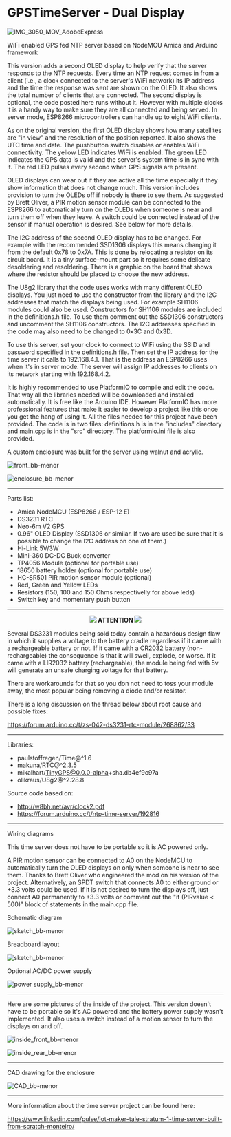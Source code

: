 # GPSTimeServer - Dual Display

![IMG_3050_MOV_AdobeExpress](https://user-images.githubusercontent.com/32185145/219906084-103e5c18-b03a-4c53-9235-e16533b12cdc.gif)

WiFi enabled GPS fed NTP server based on NodeMCU Amica and Arduino framework

This version adds a second OLED display to help verify that the server responds to the NTP requests. Every time an NTP request comes 
in from a client (i.e., a clock connected to the server's WiFi network) its IP address and the time the response was sent are shown 
on the OLED. It also shows the total number of clients that are connected. The second display is optional, the code posted here runs 
without it. However with multiple clocks it is a handy way to make sure they are all connected and being served. In server mode, 
ESP8266 microcontrollers can handle up to eight WiFi clients.

As on the original version, the first OLED display shows how many satellites 
are "in view" and the resolution of the position reported. It also shows the UTC time and date. The pushbutton
switch disables or enables WiFi connectivity. The yellow LED indicates WiFi is enabled.
The green LED indicates the GPS data is valid and the server's system time is in sync with it. The red 
LED pulses every second when GPS signals are present.

OLED displays can wear out if they are active all the time especially if they show information that does not change much.
This version includes provision to turn the OLEDs off if nobody is there to see them. As suggested by Brett Oliver, a
PIR motion sensor module can be connected to the ESP8266 to automatically turn on the OLEDs when someone is near and turn 
them off when they leave. A switch could be connected instead of the sensor if manual operation is desired.
See below for more details.

The I2C address of the second OLED display has to be changed. For example with the recommended SSD1306 
displays this means changing it from the default 0x78 to 0x7A. This is done by relocating a resistor 
on its circuit board. It is a tiny surface-mount part so it requires some delicate desoldering and 
resoldering. There is a graphic on the board that shows where the resistor should be placed to choose 
the new address.

The U8g2 library that the code uses works with many different OLED displays. You just need to use the constructor from the 
library and the I2C addresses that match the displays being used. For example SH1106 modules could also be used. 
Constructors for SH1106 modules are included in the definitions.h file. To use them comment out the SSD1306 constructors
and uncomment the SH1106 constructors. The I2C addresses specified in the code may also need to be changed to 0x3C and 0x3D. 

To use this server, set your clock to connect to WiFi using the SSID and password specified in the 
definitions.h file. Then set the IP address for the time server it calls to 192.168.4.1. That is the 
address an ESP8266 uses when it's in server mode. The server will assign IP addresses to clients on 
its network starting with 192.168.4.2.

It is highly recommended to use PlatformIO to compile and edit the code. That way all the libraries needed will be 
downloaded and installed automatically. It is free like the Arduino IDE. However PlatformIO has more professional features 
that make it easier to develop a project like this once you get the hang of using it. All the files needed for this project 
have been provided. The code is in two files: definitions.h is in the "includes" directory and main.cpp is in the "src" 
directory. The platformio.ini file is also provided. 

A custom enclosure was built for the server using walnut and acrylic. 

![front_bb-menor](https://github.com/Montecri/GPSTimeServer/blob/Dual-Display/images/EnclosureFront.JPG)

![enclosure_bb-menor](https://github.com/Montecri/GPSTimeServer/blob/Dual-Display/images/IMG_2849.JPG)

---

Parts list:

- Amica NodeMCU (ESP8266 / ESP-12 E)
- DS3231 RTC
- Neo-6m V2 GPS
- 0.96" OLED Display (SSD1306 or similar. 
  If two are used be sure that it is possible to change the I2C address on one of them.)
- Hi-Link 5V/3W
- Mini-360 DC-DC Buck converter
- TP4056 Module (optional for portable use)
- 18650 battery holder (optional for portable use)
- HC-SR501 PIR motion sensor module (optional)
- Red, Green and Yellow LEDs
- Resistors (150, 100 and 150 Ohms respectivelly for above leds)
- Switch key and momentary push button

---

<p align="center"><img src="https://user-images.githubusercontent.com/38574378/132773469-08fb7b59-2f9d-4641-9665-c8d50d3904bc.png"><b>   ATTENTION   </b><img src="https://user-images.githubusercontent.com/38574378/132773469-08fb7b59-2f9d-4641-9665-c8d50d3904bc.png"></p> 

Several DS3231 modules being sold today contain a hazardous design flaw in which it supplies a voltage to the battery cradle regardless if it came with 
a rechargeable battery or not. If it came with a CR2032 battery (non-rechargeable) the consequence is that it will swell, explode, or worse. If it came 
with a LIR2032 battery (rechargeable), the module being fed with 5v will generate an unsafe charging voltage for that battery.

There are workarounds for that so you don not need to toss your module away, the most popular being removing a diode and/or resistor.

There is a long discussion on the thread below about root cause and possible fixes:

https://forum.arduino.cc/t/zs-042-ds3231-rtc-module/268862/33

---

Libraries:

-	paulstoffregen/Time@^1.6
-	makuna/RTC@^2.3.5
-	mikalhart/TinyGPS@0.0.0-alpha+sha.db4ef9c97a
-	olikraus/U8g2@^2.28.8

Source code based on:

- http://w8bh.net/avr/clock2.pdf
- https://forum.arduino.cc/t/ntp-time-server/192816

---

Wiring diagrams

This time server does not have to be portable so it is AC powered only. 

A PIR motion sensor can be connected to A0 on the NodeMCU to automatically turn the OLED displays on only when someone
is near to see them. Thanks to Brett Oliver who engineered the mod on his version of the project. Alternatively, an SPDT 
switch that connects A0 to either ground or +3.3 volts could be used. If it is not desired to turn the displays off, 
just connect A0 permanently to +3.3 volts or comment out the "if (PIRvalue < 500)" block of statements in the main.cpp file. 

Schematic diagram

![sketch_bb-menor](https://github.com/Montecri/GPSTimeServer/blob/Dual-Display/images/Schematic.png)

Breadboard layout

![sketch_bb-menor](https://github.com/Montecri/GPSTimeServer/blob/Dual-Display/images/sketch_bb.png)

Optional AC/DC power supply 

![power supply_bb-menor](https://user-images.githubusercontent.com/38574378/117375897-6a877b00-aea6-11eb-8022-d2b06e11bd37.png)

----

Here are some pictures of the inside of the project. This version doesn't have to be portable so it's AC powered and
the battery power supply wasn't implemented. It also uses a switch instead of a motion sensor to turn the displays on and off.

![inside_front_bb-menor](https://github.com/Montecri/GPSTimeServer/blob/Dual-Display/images/IMG_2767.JPG)

![inside_rear_bb-menor](https://github.com/Montecri/GPSTimeServer/blob/Dual-Display/images/IMG_2771.JPG)

---

CAD drawing for the enclosure

![CAD_bb-menor](https://github.com/Montecri/GPSTimeServer/blob/Dual-Display/images/Enclosure.PNG)

---

More information about the time server project can be found here:

https://www.linkedin.com/pulse/iot-maker-tale-stratum-1-time-server-built-from-scratch-monteiro/
